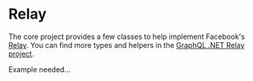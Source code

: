 # Relay

The core project provides a few classes to help implement Facebook's [Relay](https://facebook.github.io/relay/). You can find more types and helpers in the [GraphQL .NET Relay project](https://github.com/graphql-dotnet/relay).

Example needed...

